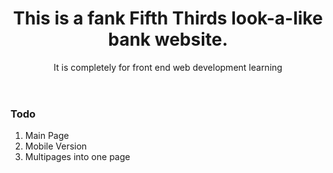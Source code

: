 <header>
  <h1>This is a fank Fifth Thirds look-a-like bank website.</h1>
  <p>It is completely for front end web development learning</p>
</header>

<div>
  <h3>Todo</h3>
  <ol>
    <li>Main Page</li>
    <li>Mobile Version</li>
    <li>Multipages into one page</li>
  </ol>
</div>